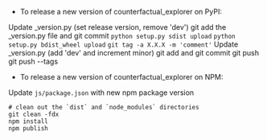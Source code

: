 - To release a new version of counterfactual_explorer on PyPI:

Update _version.py (set release version, remove 'dev')
git add the _version.py file and git commit
`python setup.py sdist upload`
`python setup.py bdist_wheel upload`
`git tag -a X.X.X -m 'comment'`
Update _version.py (add 'dev' and increment minor)
git add and git commit
git push
git push --tags

- To release a new version of counterfactual_explorer on NPM:

Update `js/package.json` with new npm package version

```
# clean out the `dist` and `node_modules` directories
git clean -fdx
npm install
npm publish
```